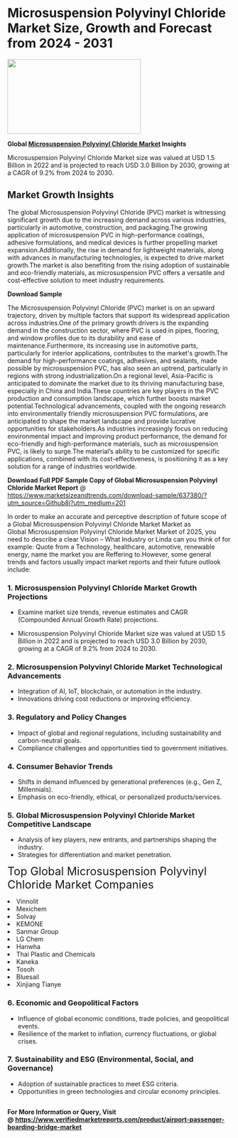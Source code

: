 <H1>Microsuspension Polyvinyl Chloride Market Size, Growth and Forecast from 2024 - 2031</H1><img class="aligncenter size-medium wp-image-584254" src="https://thirdeyenews.in/wp-content/uploads/2024/09/Global-Market-Research-300x168.jpeg" alt="" width="300" height="168" /><p><strong>Global&nbsp;<a href="https://www.marketsizeandtrends.com/download-sample/637380/?utm_source=Github8j?utm_medium=201">Microsuspension Polyvinyl Chloride Market</a> Insights</strong></p><p>Microsuspension Polyvinyl Chloride Market size was valued at USD 1.5 Billion in 2022 and is projected to reach USD 3.0 Billion by 2030, growing at a CAGR of 9.2% from 2024 to 2030.</p><p><h2>Market Growth Insights</h2> <p>The global Microsuspension Polyvinyl Chloride (PVC) market is witnessing significant growth due to the increasing demand across various industries, particularly in automotive, construction, and packaging.The growing application of microsuspension PVC in high-performance coatings, adhesive formulations, and medical devices is further propelling market expansion.Additionally, the rise in demand for lightweight materials, along with advances in manufacturing technologies, is expected to drive market growth.The market is also benefiting from the rising adoption of sustainable and eco-friendly materials, as microsuspension PVC offers a versatile and cost-effective solution to meet industry requirements.</p> <p><strong>Download Sample</strong></p> <p>The Microsuspension Polyvinyl Chloride (PVC) market is on an upward trajectory, driven by multiple factors that support its widespread application across industries.One of the primary growth drivers is the expanding demand in the construction sector, where PVC is used in pipes, flooring, and window profiles due to its durability and ease of maintenance.Furthermore, its increasing use in automotive parts, particularly for interior applications, contributes to the market's growth.The demand for high-performance coatings, adhesives, and sealants, made possible by microsuspension PVC, has also seen an uptrend, particularly in regions with strong industrialization.On a regional level, Asia-Pacific is anticipated to dominate the market due to its thriving manufacturing base, especially in China and India.These countries are key players in the PVC production and consumption landscape, which further boosts market potential.Technological advancements, coupled with the ongoing research into environmentally friendly microsuspension PVC formulations, are anticipated to shape the market landscape and provide lucrative opportunities for stakeholders.As industries increasingly focus on reducing environmental impact and improving product performance, the demand for eco-friendly and high-performance materials, such as microsuspension PVC, is likely to surge.The material’s ability to be customized for specific applications, combined with its cost-effectiveness, is positioning it as a key solution for a range of industries worldwide.</p> <p><span class=""><strong>Download Full PDF Sample Copy of Global Microsuspension Polyvinyl Chloride Market Report</strong> @ <a href="https://www.marketsizeandtrends.com/download-sample/637380/?utm_source=Github8j?utm_medium=201" target="_blank">https://www.marketsizeandtrends.com/download-sample/637380/?utm_source=Github8j?utm_medium=201</a></span></p><p>In order to make an accurate and perceptive description of future scope of a Global&nbsp;Microsuspension Polyvinyl Chloride Market Market as Global&nbsp;Microsuspension Polyvinyl Chloride Market Market of 2025, you need to describe a clear Vision &ndash; What Industry or Linda can you think of for example: Quote from a Technology, healthcare, automotive, renewable energy, name the market you are Reffering to.However, some general trends and factors usually impact market reports and their future outlook include:</p><h3>1.&nbsp;<strong>Microsuspension Polyvinyl Chloride Market Growth Projections</strong></h3><ul><li>Examine market size trends, revenue estimates and CAGR (Compounded Annual Growth Rate) projections.</li><li><p>Microsuspension Polyvinyl Chloride Market size was valued at USD 1.5 Billion in 2022 and is projected to reach USD 3.0 Billion by 2030, growing at a CAGR of 9.2% from 2024 to 2030.</p></li></ul><h3>2.&nbsp;<strong>Microsuspension Polyvinyl Chloride Market Technological Advancements</strong></h3><ul><li>Integration of AI, IoT, blockchain, or automation in the industry.</li><li>Innovations driving cost reductions or improving efficiency.</li></ul><h3>3.&nbsp;<strong>Regulatory and Policy Changes</strong></h3><ul><li>Impact of global and regional regulations, including sustainability and carbon-neutral goals.</li><li>Compliance challenges and opportunities tied to government initiatives.</li></ul><h3>4.&nbsp;<strong>Consumer Behavior Trends</strong></h3><ul><li>Shifts in demand influenced by generational preferences (e.g., Gen Z, Millennials).</li><li>Emphasis on eco-friendly, ethical, or personalized products/services.</li></ul><h3>5.&nbsp;<strong>Global Microsuspension Polyvinyl Chloride Market Competitive Landscape</strong></h3><ul><li>Analysis of key players, new entrants, and partnerships shaping the industry.</li><li>Strategies for differentiation and market penetration.</li></ul><p data-pm-slice="1 1 []"><span style="color: inherit; font-family: inherit; font-size: 25px;">Top Global Microsuspension Polyvinyl Chloride Market Companies</span></p><div class="" data-test-id=""><p><li>Vinnolit</li><li> Mexichem</li><li> Solvay</li><li> KEMONE</li><li> Sanmar Group</li><li> LG Chem</li><li> Hanwha</li><li> Thai Plastic and Chemicals</li><li> Kaneka</li><li> Tosoh</li><li> Bluesail</li><li> Xinjiang Tianye</li></p></div><h3>6.&nbsp;<strong>Economic and Geopolitical Factors</strong></h3><ul><li>Influence of global economic conditions, trade policies, and geopolitical events.</li><li>Resilience of the market to inflation, currency fluctuations, or global crises.</li></ul><h3>7.&nbsp;<strong>Sustainability and ESG (Environmental, Social, and Governance)</strong></h3><ul><li>Adoption of sustainable practices to meet ESG criteria.</li><li>Opportunities in green technologies and circular economy principles.</li></ul><h2><strong style="font-size: 14px;">For More Information or Query, Visit @&nbsp;</strong><a style="background-color: #ffffff; font-size: 14px;" href="https://www.marketsizeandtrends.com/report/microsuspension-polyvinyl-chloride-market/" target="_blank">https://www.verifiedmarketreports.com/product/airport-passenger-boarding-bridge-market</a></h2>